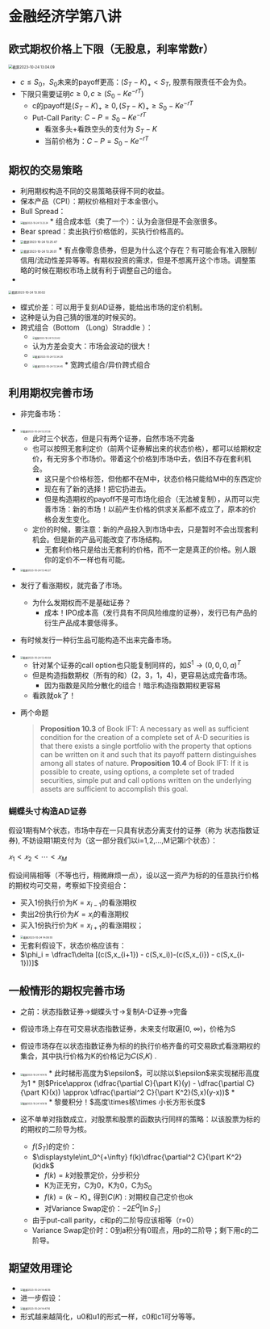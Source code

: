 # 金融经济学第八讲



## 欧式期权价格上下限（无股息，利率常数r）

<img src="/Users/curve/Library/Application Support/typora-user-images/截屏2023-10-24 13.04.09.png" alt="截屏2023-10-24 13.04.09" style="zoom:50%;" />

* $c\leq S_0$，$S_0$未来的payoff更高：$(S_T - K)_+ < S_T$, 股票有限责任不会为负。
* 下限只需要证明$c\geq 0, c\geq (S_0 - Ke^{-rT})$
  * c的payoff是$(S_T-K)_+ \geq 0, (S_T-K)_+ \geq S_0 - Ke^{-rT}$
  * Put-Call Parity: $C- P = S_0 -Ke^{-rT}$
    * 看涨多头+看跌空头的支付为 $S_T - K$
    * 当前价格为：$C-P = S_0 - Ke^{-rT}$

## 期权的交易策略

* 利用期权构造不同的交易策略获得不同的收益。
* 保本产品（CPI）：期权价格相对于本金很小。
* Bull Spread：
* <img src="/Users/curve/Library/Application Support/typora-user-images/截屏2023-10-24 13.23.24.png" alt="截屏2023-10-24 13.23.24" style="zoom:30%;" />
  * 组合成本低（卖了一个）：认为会涨但是不会涨很多。
* Bear spread：卖出执行价格低的，买执行价格高的。
* <img src="/Users/curve/Library/Application Support/typora-user-images/截屏2023-10-24 13.25.47.png" alt="截屏2023-10-24 13.25.47" style="zoom:40%;" />
* <img src="/Users/curve/Library/Application Support/typora-user-images/截屏2023-10-24 13.26.01.png" alt="截屏2023-10-24 13.26.01" style="zoom:40%;" />
  * 有点像零息债券，但是为什么这个存在？有可能会有准入限制/信用/流动性差异等等。有期权投资的需求，但是不想离开这个市场。调整策略的时候在期权市场上就有利于调整自己的组合。
* 

<img src="/Users/curve/Library/Application Support/typora-user-images/截屏2023-10-24 13.30.02.png" alt="截屏2023-10-24 13.30.02" style="zoom:40%;" />

* 蝶式价差：可以用于复刻AD证券，能给出市场的定价机制。
* 这种是认为自己猜的很准的时候买的。
* 跨式组合（Bottom （Long）Straddle ）：
  * <img src="/Users/curve/Library/Application Support/typora-user-images/截屏2023-10-24 13.33.42.png" alt="截屏2023-10-24 13.33.42" style="zoom:30%;" />
  * 认为方差会变大：市场会波动的很大！
  * <img src="/Users/curve/Library/Application Support/typora-user-images/截屏2023-10-24 13.34.28.png" alt="截屏2023-10-24 13.34.28" style="zoom:33%;" />
  * <img src="/Users/curve/Library/Application Support/typora-user-images/截屏2023-10-24 13.34.45.png" alt="截屏2023-10-24 13.34.45" style="zoom:33%;" />
    * 宽跨式组合/异价跨式组合

## 利用期权完善市场

* 非完备市场：

* <img src="/Users/curve/Library/Application Support/typora-user-images/截屏2023-10-24 13.37.26.png" alt="截屏2023-10-24 13.37.26" style="zoom:33%;" />

  * 此时三个状态，但是只有两个证券，自然市场不完备
  * 也可以按照无套利定价（前两个证券解出来的状态价格），都可以给期权定价，有无穷多个市场价。带着这个价格到市场中去，依旧不存在套利机会。
    * 这只是个价格标签，但他都不在M中，状态价格只能给M中的东西定价
    * 现在有了新的选择！把它扔进去。
    * 但是构造期权的payoff不是可市场化组合（无法被复制），从而可以完善市场：新的市场！以前产生价格的供求关系都不成立了，原本的价格会发生变化。
  * 定价的时候，要注意：新的产品投入到市场中去，只是暂时不会出现套利机会。但是新的产品可能改变了市场结构。
    * 无套利价格只是给出无套利的价格，而不一定是真正的价格。别人跟你的定价不一样也有可能。

* <img src="/Users/curve/Library/Application Support/typora-user-images/截屏2023-10-24 13.46.27.png" alt="截屏2023-10-24 13.46.27" style="zoom:33%;" />

* 发行了看涨期权，就完备了市场。

  * 为什么发期权而不是基础证券？
    * 成本！IPO成本高（发行具有不同风险维度的证券），发行已有产品的衍生产品成本要低得多。

* 有时候发行一种衍生品可能构造不出来完备市场。

* <img src="/Users/curve/Library/Application Support/typora-user-images/截屏2023-10-24 13.49.58.png" alt="截屏2023-10-24 13.49.58" style="zoom:33%;" />

  * 针对某个证券的call option也只能复制同样的，如$S^1 \to (0,0,0,a)^T$
  * 但是构造指数期权（所有的和）$(2，3，1，4)$，更容易达成完备市场。
    * 因为指数是风险分散化的组合！暗示构造指数期权更容易
  * 看跌就ok了！

* 两个命题

  > **Proposition 10.3** of Book IFT: A necessary as well as sufficient condition for the creation of a complete set of A-D securities is that there exists a single portfolio with the property that options can be written on it and such that its payoff pattern distinguishes among all states of nature. 
  > **Proposition 10.4** of Book IFT: If it is possible to create, using options, a complete set of traded securities, simple put and call options written on the underlying assets are sufficient to accomplish this goal.

### 蝴蝶头寸构造AD证券

假设1期有M个状态，市场中存在一只具有状态分离支付的证券（称为 状态指数证券), 不妨设期1期支付为（这一部分我们以i=1,2,…,M记第i个状态）：

$𝑥_1 < 𝑥_2 < ⋯ < 𝑥_M$

假设间隔相等（不等也行，稍微麻烦一点），设以这一资产为标的的任意执行价格的期权均可交易，考察如下投资组合： 

* 买入1份执行价为$K = x_{i-1}$的看涨期权
* 卖出2份执行价为$K = x_{i}$的看涨期权
* 买入1份执行价为$K = x_{i+1}$的看涨期权；
* <img src="/Users/curve/Library/Application Support/typora-user-images/截屏2023-10-24 14.08.55.png" alt="截屏2023-10-24 14.08.55" style="zoom:35%;" />
* 无套利假设下，状态价格应该有：
* $\phi_i = \dfrac1\delta [(c(S,x_{i+1}) - c(S,x_i))-(c(S,x_{i}) - c(S,x_{i-1}))]$

## 一般情形的期权完善市场

* 之前：状态指数证券→蝴蝶头寸→复制A-D证券→完备
* 假设市场上存在可交易状态指数证券，未来支付取遍[0, ∞)，价格为S
* 假设市场存在以状态指数证券为标的的执行价格齐备的可交易欧式看涨期权的 集合，其中执行价格为K的价格记为𝐶(𝑆,𝐾) .
* <img src="/Users/curve/Library/Application Support/typora-user-images/截屏2023-10-24 14.14.15.png" alt="截屏2023-10-24 14.14.15" style="zoom:30%;" />
  * 此时梯形高度为$\epsilon$，可以除以$\epsilon$来实现梯形高度为1
  * 则$Price\approx (\dfrac{\partial C}{\part K}(y) - \dfrac{\partial C}{\part K}(x)) \approx \dfrac{\partial^2 C}{\part K^2}(S,x)(y-x))$
  * <img src="/Users/curve/Library/Application Support/typora-user-images/截屏2023-10-24 14.19.19.png" alt="截屏2023-10-24 14.19.19" style="zoom:30%;" />
  * 黎曼积分！$高度\times核\times 小长方形长度$

* 这不单单对指数成立，对股票和股票的函数执行同样的策略：以该股票为标的的期权的二阶导为核。
  * $f(S_T)$的定价：
  * $\displaystyle\int_0^{+\infty} f(k)\dfrac{\partial^2 C}{\part K^2}(k)dk$
    * $f(k)=k$对股票定价，分步积分
    * K为正无穷，C为0，K为0，C为$S_0$
    * $f(k) = (k - K)_+$ 得到$C(K)$ : 对期权自己定价也ok
    * 对Variance Swap定价：$-2E^Q[\ln S_T]$
  * 由于put-call parity，c和p的二阶导应该相等（r=0）
  * Variance Swap定价时：0到a积分有0瑕点，用p的二阶导；剩下用c的二阶导。



## 期望效用理论

* <img src="/Users/curve/Library/Application Support/typora-user-images/截屏2023-10-24 14.46.18.png" alt="截屏2023-10-24 14.46.18" style="zoom:33%;" />
* 进一步假设：
* <img src="/Users/curve/Library/Application Support/typora-user-images/截屏2023-10-24 14.47.16.png" alt="截屏2023-10-24 14.47.16" style="zoom:33%;" />
* 形式越来越简化，u0和u1的形式一样，c0和c1可分等等。